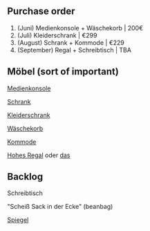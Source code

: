 ## Purchase order

1. (Juni) Medienkonsole + Wäschekorb | 200€
2. (Juli) Kleiderschrank | €299
3. (August) Schrank + Kommode | €229
4. (September) Regal + Schreibtisch | TBA

## Möbel (sort of important)

[Medienkonsole](https://www.urbanoutfitters.com/de-de/shop/joan-woven-media-console?category=SEARCHRESULTS&color=010&searchparams=q%3Dmedienkonsole%26sayt%3Dtrue&type=REGULAR&size=ONE%20SIZE&quantity=1)

[Schrank](https://www.urbanoutfitters.com/de-de/shop/joan-woven-cabinet?color=010&recommendation=pdp-primary-sfrectray-rectraysimilar&type=REGULAR&size=ONE%20SIZE&quantity=1)

[Kleiderschrank](https://www.ikea.com/de/de/p/nordkisa-kleiderschrank-offen-schiebetuer-bambus-00439468/)

[Wäschekorb](https://www.amazon.de/dp/B07VMVPTD9/?coliid=I2HG2TYOGU2T11&colid=32ME25B5SQ2GB&psc=1&ref_=list_c_wl_lv_ov_lig_dp_it)

[Kommode](https://www.ikea.com/de/de/p/malm-kommode-mit-2-schubladen-eichenfurnier-weiss-lasiert-10178601/#content)

[Hohes Regal](https://www.amazon.de/dp/B0B4YWBDHW/?coliid=I3QWR7D6STFO6L&colid=32ME25B5SQ2GB&psc=1&ref_=list_c_wl_lv_ov_lig_dp_it) oder [das](https://www.amazon.de/dp/B07PHCJMMW/?coliid=I29N9ZR36YM15X&colid=32ME25B5SQ2GB&psc=1&ref_=list_c_wl_lv_ov_lig_dp_it)

## Backlog

Schreibtisch

"Scheiß Sack in der Ecke" (beanbag)

[Spiegel](https://www.ikea.com/de/de/p/ikornnes-standspiegel-esche-30298396/)
